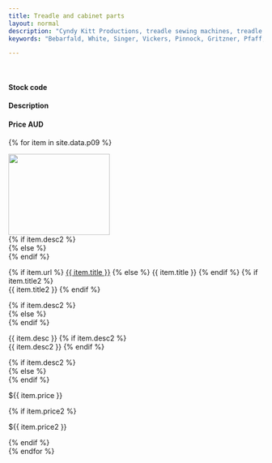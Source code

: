 ```yaml
---
title: Treadle and cabinet parts
layout: normal
description: "Cyndy Kitt Productions, treadle sewing machines, treadle sewing machine parts, sewing machine parts, vintage treadle sewing machines, reproduction sewing machine manuals, sewing machine manual, sewing, clothing, accessories, costume, bags, eco friendly, green machine, craft, treadle, design, eco sewing, sustainable craft"
keywords: "Bebarfald, White, Singer, Vickers, Pinnock, Gritzner, Pfaff, treadle sewing machine, vintage sewing machine, sewing machine manual, sewing"

---
```


<div class="container mb-4">
<div class="row bg-light">
<div class="m-2 col-3">
&nbsp;
</div><!-- end col -->
<div class="m-2 col-2">
  <h4>Stock code</h4>
</div><!-- end col -->
<div class="m-2 col-5">
  <h4>Description</h4>
</div><!-- end col -->
<div class="m-2 col-1 text-right">
  <h4>Price AUD</h4>
</div><!-- end col -->
</div><!-- end row -->


{% for item in site.data.p09 %}
<div class="row">
<div class="m-2 col-3">
    <img class="img-fluid" src="../stock/pic/PIC-ACC/TN/{{item.title}}.jpg" width="200" height="160">
</div><!-- end col -->
{% if item.desc2 %}
<div class="m-2 col-2 pt-3">
{% else %}
<div class="m-2 col-2 vertical-center">
{% endif %}
    <p>{% if item.url %}
    <a href="../stock/{{item.url}}">{{ item.title }}</a>
    {% else %}
    {{ item.title }}
    {% endif %}
    {% if item.title2 %}
    <br/>{{ item.title2 }}
    {% endif %}
    </p>
</div><!-- end col -->
{% if item.desc2 %}
<div class="m-2 col-5 pt-3">
{% else %}
<div class="m-2 col-5 vertical-center">
{% endif %}
    <p>{{ item.desc }}
    {% if item.desc2 %}
    <br/>{{ item.desc2 }}
    {% endif %}
    </p>
</div><!-- end col -->
{% if item.desc2 %}
<div class="m-2 col-1 pt-3">
{% else %}
<div class="m-2 col-1 vertical-center">
{% endif %}
    <p>${{ item.price }}</p>
    {% if item.price2 %}
    <p>${{ item.price2 }}</p>
    {% endif %}
</div><!-- end col -->
</div><!-- end row -->
{% endfor %}

</div><!-- end container -->
